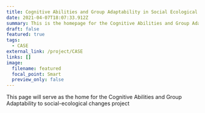```yaml
---
title: Cognitive Abilities and Group Adaptability in Social Ecological Systems
date: 2021-04-07T18:07:33.912Z
summary: This is the homepage for the Cognitive Abilities and Group Adaptability to social-ecological changes project
draft: false
featured: true
tags:
  - CASE
external_link: /project/CASE
links: []
image:
  filename: featured
  focal_point: Smart
  preview_only: false
---
```

This page will serve as the home for the Cognitive Abilities and Group Adaptability to social-ecological changes project
